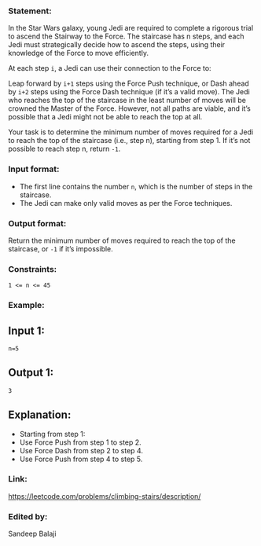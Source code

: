### Statement:
In the Star Wars galaxy, young Jedi are required to complete a rigorous trial to ascend the Stairway to the Force. The staircase has n steps, and each Jedi must strategically decide how to ascend the steps, using their knowledge of the Force to move efficiently.

At each step `i`, a Jedi can use their connection to the Force to:

Leap forward by `i+1` steps using the Force Push technique, or
Dash ahead by `i+2` steps using the Force Dash technique (if it’s a valid move).
The Jedi who reaches the top of the staircase in the least number of moves will be crowned the Master of the Force. However, not all paths are viable, and it’s possible that a Jedi might not be able to reach the top at all.

Your task is to determine the minimum number of moves required for a Jedi to reach the top of the staircase (i.e., step n), starting from step 1. If it’s not possible to reach step n, return `-1`.

### Input format:
- The first line contains the number `n`, which is the number of steps in the staircase.
- The Jedi can make only valid moves as per the Force techniques.

### Output format:
Return the minimum number of moves required to reach the top of the staircase, or `-1` if it’s impossible.

### Constraints:
`1 <= n <= 45`

### Example:
## Input 1:
```
n=5
```
## Output 1:
```
3
```
## Explanation:

- Starting from step 1:
- Use Force Push from step 1 to step 2.
- Use Force Dash from step 2 to step 4.
- Use Force Push from step 4 to step 5.

### Link:
https://leetcode.com/problems/climbing-stairs/description/

### Edited by:
Sandeep Balaji
